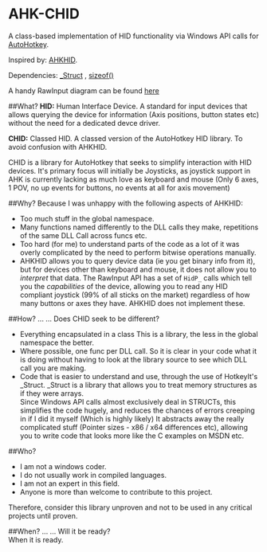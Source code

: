 # AHK-CHID
A class-based implementation of HID functionality via Windows API calls for [AutoHotkey](http://ahkscript.org).

Inspired by: [AHKHID](https://github.com/jleb/AHKHID).

Dependencies: [_Struct](https://github.com/HotKeyIt/_Struct) , [sizeof()](http://www.autohotkey.net/~HotKeyIt/AutoHotkey/sizeof.htm)

A handy RawInput diagram can be found [here](https://drive.draw.io/?#G0B54wOGCZRwc6WlFqMFM5ak5QajA)

##What?
**HID:** Human Interface Device. A standard for input devices that allows querying the device for information (Axis positions, button states etc) without the need for a dedicated devce driver.

**CHID:** Classed HID. A classed version of the AutoHotkey HID library. To avoid confusion with AHKHID.

CHID is a library for AutoHotkey that seeks to simplify interaction with HID devices. It's primary focus will initially be Joysticks, as joystick support in AHK is currently lacking as much love as keyboard and mouse (Only 6 axes, 1 POV, no up events for buttons, no events at all for axis movement)

##Why?
Because I was unhappy with the following aspects of AHKHID:
* Too much stuff in the global namespace.
* Many functions named differently to the DLL calls they make, repetitions of the same DLL Call across funcs etc.
* Too hard (for me) to understand parts of the code as a lot of it was overly complicated by the need to perform bitwise operations manually.
* AHKHID allows you to query device data (ie you get binary info from it), but for devices other than keyboard and mouse, it does not allow you to *interpret* that data. The RawInput API has a set of `HidP_` calls which tell you the *capabilities* of the device, allowing you to read any HID compliant joystick (99% of all sticks on the market) regardless of how many buttons or axes they have. AHKHID does not implement these.

##How? ...
... Does CHID seek to be different?
* Everything encapsulated in a class
  This is a library, the less in the global namespace the better.
* Where possible, one func per DLL call.
  So it is clear in your code what it is doing without having to look at the library source to see which DLL call you are making.
* Code that is easier to understand and use, through the use of HotkeyIt's _Struct.
_Struct is a library that allows you to treat memory structures as if they were arrays.  
Since Windows API calls almost exclusively deal in STRUCTs, this simplifies the code hugely, and reduces the chances of errors creeping in if I did it myself (Which is highly likely)
It abstracts away the really complicated stuff (Pointer sizes - x86 / x64 differences etc), allowing you to write code that looks more like the C examples on MSDN etc.

##Who?
* I am not a windows coder.
* I do not usually work in compiled languages.
* I am not an expert in this field.
* Anyone is more than welcome to contribute to this project.

Therefore, consider this library unproven and not to be used in any critical projects until proven.

##When? ...
... Will it be ready?  
When it is ready.
